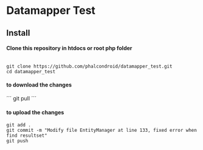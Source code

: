 # Datamapper Test

## Install

#### Clone this repository in htdocs or root php folder

```

git clone https://github.com/phalcondroid/datamapper_test.git
cd datamapper_test

```

#### to download the changes

´´´
git pull
´´´

#### to upload the changes

```
git add .
git commit -m "Modify file EntityManager at line 133, fixed error when find resultset"
git push
